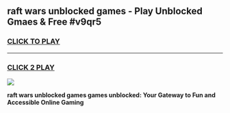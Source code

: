 
## raft wars unblocked games - Play Unblocked Gmaes & Free #v9qr5
<h3>
<a href="https://premium.freeplayer.one?title=raft_wars_unblocked_games&ref=03M">CLICK TO PLAY</a></h3>
<hr>

<h3>
<a href="https://premium.freeplayer.one?title=raft_wars_unblocked_games&ref=03M">CLICK 2 PLAY</a>
  
</h3>

<a href="https://premium.freeplayer.one?title=raft_wars_unblocked_games&ref=03M"><img src="https://clearcache.store/games.png"></a>


**raft wars unblocked games games unblocked: Your Gateway to Fun and Accessible Online Gaming**
